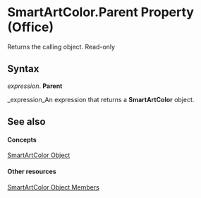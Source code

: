 
# SmartArtColor.Parent Property (Office)

Returns the calling object. Read-only


## Syntax

 _expression_. **Parent**

 _expression_An expression that returns a  **SmartArtColor** object.


## See also


#### Concepts


 [SmartArtColor Object](5aca0209-20d3-c16f-fdfd-184f3464e00b.md)
#### Other resources


 [SmartArtColor Object Members](b1a82f2e-ccd5-c98e-36a6-74642bc63e68.md)
